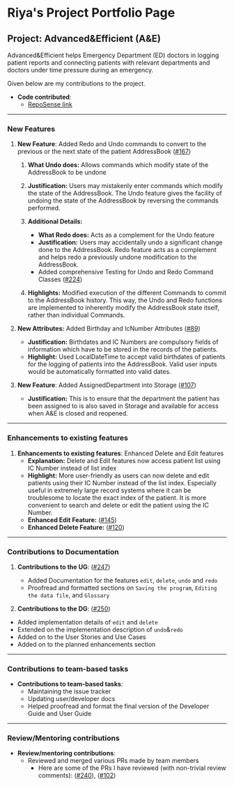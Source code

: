 # Riya's Project Portfolio Page

## Project: Advanced&Efficient (A&E)

Advanced&Efficient helps Emergency Department (ED) doctors in logging patient reports and connecting patients with
relevant departments and doctors under time pressure during an emergency.

Given below are my contributions to the project.

* **Code contributed**:
    * [RepoSense link](https://nus-cs2103-ay2324s1.github.io/tp-dashboard/?search=riyamehta2211&breakdown=true)

-------

### New Features

1. **New Feature**: Added Redo and Undo commands to convert to 
    the previous or the next state of the patient AddressBook
    ([#167](https://github.com/AY2324S1-CS2103T-T14-2/tp/pull/167))

   1. **What Undo does:** Allows commands which modify state of the AddressBook to be undone
   
   2. **Justification:** Users may mistakenly enter commands which modify the state of the AddressBook. 
   The Undo feature gives the facility of undoing the state of the AddressBook 
   by reversing the commands performed.
   
   3. **Additional Details:**
      * **What Redo does:** Acts as a complement for the Undo feature
      * **Justification:** Users may accidentally undo a significant change done to 
      the AddressBook. Redo feature acts as a complement and helps redo a previously 
      undone modification to the AddressBook. 
      * Added comprehensive Testing for Undo and Redo Command Classes
      ([#224](https://github.com/AY2324S1-CS2103T-T14-2/tp/pull/224))
   

   4. **Highlights:** Modified execution of the different Commands to commit 
   to the AddressBook history. This way, the Undo and Redo functions
   are implemented to inherently modify the AddressBook state itself,
   rather than individual Commands.
   
   
2. **New Attributes:** Added Birthday and IcNumber Attributes
   ([#89](https://github.com/AY2324S1-CS2103T-T14-2/tp/pull/89))
   * **Justification:** Birthdates and IC Numbers are compulsory fields of information 
   which have to be stored in the records of the patients.
   * **Highlight:** Used LocalDateTime to accept valid birthdates of patients for the logging of 
    patients into the AddressBook. Valid user inputs would be automatically formatted into valid dates.



3. **New Feature**: Added AssignedDepartment into Storage
   ([#107](https://github.com/AY2324S1-CS2103T-T14-2/tp/pull/107))
   * **Justification:** This is to ensure that the department the patient has been assigned to is also saved
   in Storage and available for access when A&E is closed and reopened.

-------

### Enhancements to existing features

1. **Enhancements to existing features**: Enhanced Delete and Edit features
   * **Explanation:** Delete and Edit features now access patient list using IC Number instead of list index
   * **Highlight:** More user-friendly as users can now delete and edit patients using their
   IC Number instead of the list index. Especially useful in extremely large record systems 
   where it can be troublesome to locate the exact index of the patient. It is more convenient to search 
   and delete or edit the patient using the IC Number.
   * **Enhanced Edit Feature:** ([#145](https://github.com/AY2324S1-CS2103T-T14-2/tp/pull/145))
   * **Enhanced Delete Feature:** ([#120](https://github.com/AY2324S1-CS2103T-T14-2/tp/pull/120))

-------

### Contributions to Documentation
1. **Contributions to the UG**: ([#247](https://github.com/AY2324S1-CS2103T-T14-2/tp/pull/247))
   + Added Documentation for the features `edit`, `delete`, `undo` and `redo`
   + Proofread and formatted sections on `Saving the program`, `Editing the data file`, and `Glossary`


2. **Contributions to the DG**: ([#250](https://github.com/AY2324S1-CS2103T-T14-2/tp/pull/250))
  + Added implementation details of `edit` and `delete`
  + Extended on the implementation description of `undo`&`redo`
  + Added on to the User Stories and Use Cases
  + Added on to the planned enhancements section

-------

### Contributions to team-based tasks

* **Contributions to team-based tasks**:
    * Maintaining the issue tracker
    * Updating user/developer docs
    * Helped proofread and format the final version of the Developer Guide and User Guide

-------

### Review/Mentoring contributions

* **Review/mentoring contributions**:
  * Reviewed and merged various PRs made by team members
    * Here are some of the PRs I have reviewed (with non-trivial review comments):
      ([#240](https://github.com/AY2324S1-CS2103T-T14-2/tp/pull/240)),
      ([#102](https://github.com/AY2324S1-CS2103T-T14-2/tp/pull/102))
      

